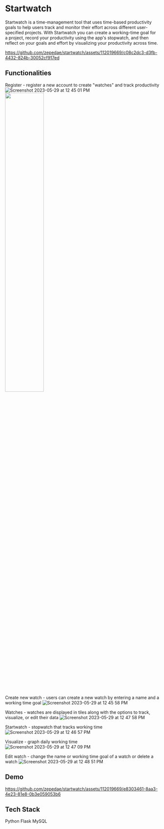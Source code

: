 # Startwatch

Startwatch is a time-management tool that uses time-based productivity goals to help users track and monitor their effort across different user-specified projects. With Startwatch you can create a working-time goal for a project, record your productivity using the app's stopwatch, and then reflect on your goals and effort by visualizing your productivity across time. 

https://github.com/zepedae/startwatch/assets/112019669/c08c2dc3-d3fb-4432-824b-30052cf917ed


## Functionalities
Register - register a new account to create "watches" and track productivity
![Screenshot 2023-05-29 at 12 45 01 PM](https://github.com/zepedae/startwatch/assets/112019669/95346de0-3558-4b87-acd8-8daf248db126)
<img src="[https://i.imgur.com/ZWnhY9T.png](https://github.com/zepedae/startwatch/assets/112019669/95346de0-3558-4b87-acd8-8daf248db126)" width=50% height=50%>

Create new watch - users can create a new watch by entering a name and a working time goal
![Screenshot 2023-05-29 at 12 45 58 PM](https://github.com/zepedae/startwatch/assets/112019669/c6131cf0-d645-48df-9c79-fd17e69834d1)

Watches - watches are displayed in tiles along with the options to track, visualize, or edit their data
![Screenshot 2023-05-29 at 12 47 58 PM](https://github.com/zepedae/startwatch/assets/112019669/3401f6f4-d88d-482c-adb9-caba7f345927)

Startwatch - stopwatch that tracks working time
![Screenshot 2023-05-29 at 12 46 57 PM](https://github.com/zepedae/startwatch/assets/112019669/79f9274f-065d-4f86-b440-d908bd2f183d)

Visualize - graph daily working time
![Screenshot 2023-05-29 at 12 47 09 PM](https://github.com/zepedae/startwatch/assets/112019669/80baab85-3159-4d37-ade9-42c06f46d693)

Edit watch - change the name or working time goal of a watch or delete a watch
![Screenshot 2023-05-29 at 12 48 51 PM](https://github.com/zepedae/startwatch/assets/112019669/af3065fb-4fbf-40d2-9faf-f8dcb40b951a)

## Demo

https://github.com/zepedae/startwatch/assets/112019669/e8303461-8aa3-4e23-81e8-0b3e059053b6

## Tech Stack
Python
Flask
MySQL

